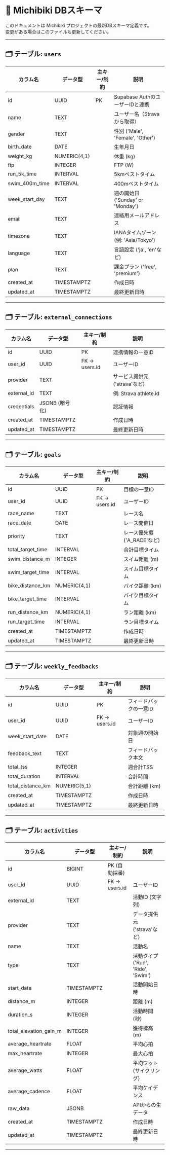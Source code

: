 # 📘 Michibiki DBスキーマ

このドキュメントは Michibiki プロジェクトの最新DBスキーマ定義です。  
変更がある場合はこのファイルも更新してください。

---

## 🗂 テーブル: `users`

| カラム名          | データ型           | 主キー/制約       | 説明                                        |
|-------------------|--------------------|-------------------|-------------------------------------------|
| id                | UUID               | PK                | Supabase AuthのユーザーIDと連携            |
| name              | TEXT               |                   | ユーザー名（Stravaから取得）               |
| gender            | TEXT               |                   | 性別 ('Male', 'Female', 'Other')          |
| birth_date        | DATE               |                   | 生年月日                                   |
| weight_kg         | NUMERIC(4,1)       |                   | 体重 (kg)                                  |
| ftp               | INTEGER            |                   | FTP (W)                                   |
| run_5k_time       | INTERVAL           |                   | 5kmベストタイム                           |
| swim_400m_time    | INTERVAL           |                   | 400mベストタイム                          |
| week_start_day    | TEXT               |                   | 週の開始日 ('Sunday' or 'Monday')        |
| email             | TEXT               |                   | 連絡用メールアドレス                      |
| timezone          | TEXT               |                   | IANAタイムゾーン (例: 'Asia/Tokyo')       |
| language          | TEXT               |                   | 言語設定 ('ja', 'en'など)                |
| plan              | TEXT               |                   | 課金プラン ('free', 'premium')            |
| created_at        | TIMESTAMPTZ        |                   | 作成日時                                   |
| updated_at        | TIMESTAMPTZ        |                   | 最終更新日時                               |

---

## 🗂 テーブル: `external_connections`

| カラム名        | データ型           | 主キー/制約               | 説明                              |
|-----------------|--------------------|---------------------------|---------------------------------|
| id              | UUID               | PK                        | 連携情報の一意ID                |
| user_id         | UUID               | FK → users.id             | ユーザーID                      |
| provider        | TEXT               |                           | サービス提供元 ('strava'など)   |
| external_id     | TEXT               |                           | 例: Strava athlete.id          |
| credentials     | JSONB (暗号化)     |                           | 認証情報                        |
| created_at      | TIMESTAMPTZ        |                           | 作成日時                        |
| updated_at      | TIMESTAMPTZ        |                           | 最終更新日時                    |

---

## 🗂 テーブル: `goals`

| カラム名             | データ型         | 主キー/制約          | 説明                                      |
|----------------------|------------------|----------------------|-----------------------------------------|
| id                   | UUID             | PK                   | 目標の一意ID                             |
| user_id              | UUID             | FK → users.id        | ユーザーID                               |
| race_name            | TEXT             |                      | レース名                                 |
| race_date            | DATE             |                      | レース開催日                             |
| priority             | TEXT             |                      | レース優先度 ('A_RACE'など)             |
| total_target_time    | INTERVAL         |                      | 合計目標タイム                           |
| swim_distance_m      | INTEGER          |                      | スイム距離 (m)                           |
| swim_target_time     | INTERVAL         |                      | スイム目標タイム                         |
| bike_distance_km     | NUMERIC(4,1)     |                      | バイク距離 (km)                          |
| bike_target_time     | INTERVAL         |                      | バイク目標タイム                         |
| run_distance_km      | NUMERIC(4,1)     |                      | ラン距離 (km)                            |
| run_target_time      | INTERVAL         |                      | ラン目標タイム                           |
| created_at           | TIMESTAMPTZ      |                      | 作成日時                                  |
| updated_at           | TIMESTAMPTZ      |                      | 最終更新日時                              |

---

## 🗂 テーブル: `weekly_feedbacks`

| カラム名            | データ型         | 主キー/制約       | 説明                                  |
|---------------------|------------------|-------------------|-------------------------------------|
| id                  | UUID             | PK                | フィードバックの一意ID              |
| user_id             | UUID             | FK → users.id     | ユーザーID                           |
| week_start_date     | DATE             |                   | 対象週の開始日                       |
| feedback_text       | TEXT             |                   | フィードバック本文                  |
| total_tss           | INTEGER          |                   | 週合計TSS                            |
| total_duration      | INTERVAL         |                   | 合計時間                             |
| total_distance_km   | NUMERIC(5,1)     |                   | 合計距離 (km)                        |
| created_at          | TIMESTAMPTZ      |                   | 作成日時                              |
| updated_at          | TIMESTAMPTZ      |                   | 最終更新日時                          |

---

## 🗂 テーブル: `activities`

| カラム名                   | データ型          | 主キー/制約           | 説明                                  |
|----------------------------|-------------------|-----------------------|-------------------------------------|
| id                         | BIGINT            | PK (自動採番)         |                                      |
| user_id                    | UUID              | FK → users.id         | ユーザーID                          |
| external_id                | TEXT              |                       | 活動ID (文字列)                     |
| provider                   | TEXT              |                       | データ提供元 ('strava'など)         |
| name                       | TEXT              |                       | 活動名                               |
| type                       | TEXT              |                       | 活動タイプ ('Run', 'Ride', 'Swim') |
| start_date                 | TIMESTAMPTZ       |                       | 活動開始日時                        |
| distance_m                 | INTEGER           |                       | 距離 (m)                             |
| duration_s                 | INTEGER           |                       | 活動時間 (秒)                         |
| total_elevation_gain_m     | INTEGER           |                       | 獲得標高 (m)                          |
| average_heartrate          | FLOAT             |                       | 平均心拍                             |
| max_heartrate              | INTEGER           |                       | 最大心拍                             |
| average_watts              | FLOAT             |                       | 平均ワット (サイクリング)            |
| average_cadence            | FLOAT             |                       | 平均ケイデンス                       |
| raw_data                   | JSONB             |                       | APIからの生データ                    |
| created_at                 | TIMESTAMPTZ       |                       | 作成日時                             |
| updated_at                 | TIMESTAMPTZ       |                       | 最終更新日時                         |

---

